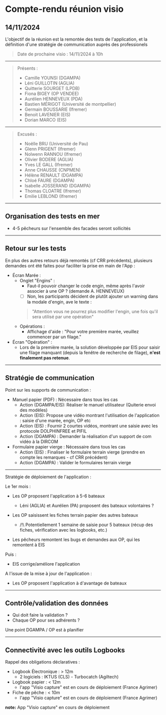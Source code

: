 # Compte-rendu réunion visio
## 14/11/2024

L'objectif de la réunion est la remontée des tests de l'application,
et la définition d'une stratégie de communication auprès des professionels  

> Date de prochaine visio : 14/11/2024 à 10h

---

> Présents :
>
> - Camille YOUNSI (DGAMPA)
> - Léni GUILLOTIN (AGLIA)
> - Quitterie SOURGET (LPDB)
> - Fiona BIGEY (OP VENDEE)
> - Aurélien HENNEVEUX (PDA)
> - Bastien MÉRIGOT (Université de montpellier)
> - Germain BOUSSARIE (Ifremer)
> - Benoit LAVENIER (EIS)
> - Dorian MARCO (EIS)

---

> Excusés :
>
> - Noëlle BRU (Université de Pau)
> - Glenn PRIGENT (Ifremer)
> - Nolwenn RANNOU (Ifremer)
> - Olivier BODERE (AGLIA)
> - Yves LE GALL (Ifremer)
> - Anne CHAUSSE (CNPMEN)
> - Hélène RENAULT (DGAMPA)
> - Chloé FAURE (DGAMPA)
> - Isabelle JOSSERAND (DGAMPA)
> - Thomas CLOATRE (Ifremer)
> - Emilie LEBLOND (Ifremer)

---
## Organisation des tests en mer

- 4-5 pêcheurs sur l'ensemble des facades seront sollicités

---
## Retour sur les tests

En plus des autres retours déjà remontés (cf CRR précédents), 
plusieurs demandes ont été faites pour faciliter la prise en main de l'App :

- Écran Marée :
  - Onglet "Engins" : 
    - Faut-il pouvoir changer le code engin, même après l'avoir associer à une OP ? (demande A. HENNEVEUX)
    - [ ] Non, les participants décident de plutôt ajouter un warning dans la modale d'engin, ave le texte : 
    > "Attention vous ne pourrez plus modifier l'engin, une fois qu'il sera utilisé par une opération"   
  - Opérations : 
    - Affichage d'aide : "Pour votre première marée, veuillez commencer par un filage."
- Écran "Opération" :
  - Lors de la première marée, la solution développée par EIS pour saisir une filage manquant (depuis la fenêtre de recherche de filage), **n'est finalement pas retenue**.  

---
## Stratégie de communication

Point sur les supports de communication :

- Manuel papier (PDF) : Nécessaire dans tous les cas
  - Action (DGAMPA/EIS): Réaliser le manuel utilisateur (Quiterie envoi des modèles)
  - Action (EIS): Propose une vidéo montrant l'utilisation de l'application : saisie d'une marée, engin, OP etc
  - Action (EIS) : Fournir 2 courtes vidéos, montrant une saisie avec les protocole DOLPHINFREE et PIFIL
  - Action (DGAMPA) : Demander la réalisation d'un support de com vidéo à la DIRCOM 
- Formulaire papier vierge : Nécessaire dans tous les cas
  - Action (EIS) : Finaliser le formulaire terrain vierge (prendre en compte les remarques - cf CRR précédent)
  - Action (DGAMPA) : Valider le formulaires terrain vierge

---

Stratégie de déploiement de l'application :

Le 1er mois : 
- Les OP proposent l'application à 5-6 bateaux
  - Léni (AGLIA) et Aurélien (PA) proposent des bateaux volontaires ? 
- Les OP saisissent les fiches terrain papier des autres bateaux
  - /!\ Potentiellement 1 semaine de saisie pour 5 bateaux (récup des fiches, vérification avec les logbooks, etc.)

- Les pêcheurs remontent les bugs et demandes aux OP, qui les remontent à EIS

Puis :
- EIS corrige/améliore l'application

A l'issue de la mise à jour de l'application :
- Les OP proposent l'application à d'avantage de bateaux

---

##  Contrôle/validation des données

- Qui doit faire la validation ?
- Chaque OP pour ses adhérents ?

Une point DGAMPA / OP est à planifier

---

## Connectivité avec les outils Logbooks

Rappel des obligations déclaratives : 
- Logbook Électronique : > 12m 
  - 2 logiciels : IKTUS (CLS) - Turbocatch (Agiltech)
- Logbook papier : < 12m
  - l'app "Visio capture" est en cours de déploiement (France Agrimer) 
- Fiche de pêche : < 10m
  - l'app "Visio capture" est en cours de déploiement (France Agrimer)


__note:__ App "Visio capture" en cours de déploiement

